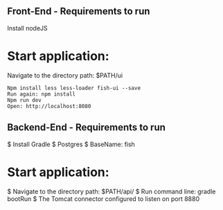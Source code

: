 ## Front-End - Requirements to run

   Install nodeJS

# Start application:
   Navigate to the directory path: $PATH/ui
   ```
   Npm install less less-loader fish-ui --save
   Run again: npm install
   Npm run dev
   Open: http://localhost:8080
   ```
## Backend-End - Requirements to run   

  $ Install Gradle
  $ Postgres 
  $   BaseName: fish
     
# Start application:   
   $ Navigate to the directory path: $PATH/api/
   $ Run command line: gradle bootRun
   $ The Tomcat connector configured to listen on port 8880

